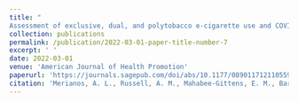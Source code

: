 ```yaml
---
title: "
Assessment of exclusive, dual, and polytobacco e-cigarette use and COVID-19 outcomes among college students"
collection: publications
permalink: /publication/2022-03-01-paper-title-number-7
excerpt: ' '
date: 2022-03-01
venue: 'American Journal of Health Promotion'
paperurl: 'https://journals.sagepub.com/doi/abs/10.1177/08901171211055904'
citation: 'Merianos, A. L., Russell, A. M., Mahabee-Gittens, E. M., Barry, A. E., Yang, M., & Lin, H. C. (2022). Assessment of exclusive, dual, and polytobacco e-cigarette use and COVID-19 outcomes among college students. <i>American Journal of Health Promotion, 36</i>(3), 421-428.'
---
```



